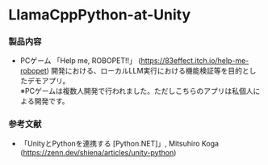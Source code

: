 # LlamaCppPython-at-Unity

### 製品内容
  - PCゲーム 「Help me, ROBOPET!!」 (https://83effect.itch.io/help-me-robopet) 開発における、ローカルLLM実行における機能検証等を目的としたデモアプリ。<br>
    ※PCゲームは複数人開発で行われました。ただしこちらのアプリは私個人による開発です。

### 参考文献
  - 「UnityとPythonを連携する [Python.NET]」, Mitsuhiro Koga (https://zenn.dev/shiena/articles/unity-python)